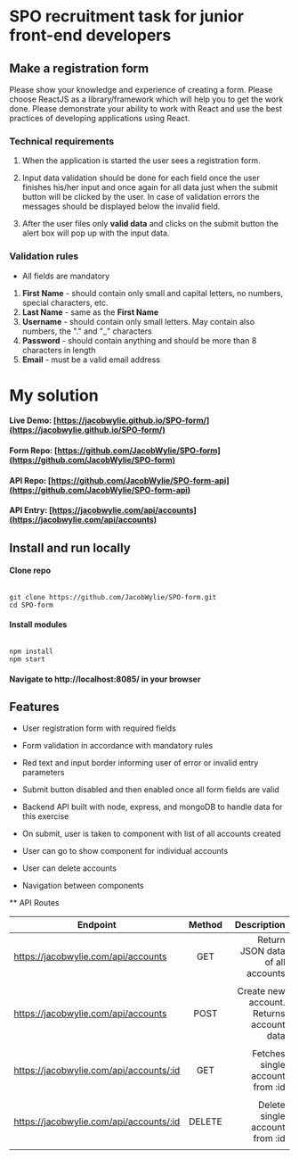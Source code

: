 # SPO recruitment task for junior front-end developers

## Make a registration form

Please show your knowledge and experience of creating a form. Please choose ReactJS as a library/framework which will help you to get the work done.
Please demonstrate your ability to work with React and use the best practices of developing applications using React.


### Technical requirements

1. When the application is started the user sees a registration form.

2. Input data validation should be done for each field once the user finishes his/her input and once again for all data just when the submit button will be clicked by the user. In case of validation errors the messages should be displayed below the invalid field.


3. After the user files only **valid data** and clicks on the submit button the alert box will pop up with the input data.

### Validation rules

* All fields are mandatory

1. **First Name** - should contain only small and capital letters, no numbers, special characters, etc.
1. **Last Name** - same as the **First Name**
1. **Username** - should contain only small letters. May contain also numbers, the "." and "\_" characters
1. **Password** - should contain anything and should be more than 8 characters in length
1. **Email** - must be a valid email address


# My solution

#### Live Demo: [https://jacobwylie.github.io/SPO-form/](https://jacobwylie.github.io/SPO-form/)

#### Form Repo: [https://github.com/JacobWylie/SPO-form](https://github.com/JacobWylie/SPO-form)

#### API Repo: [https://github.com/JacobWylie/SPO-form-api](https://github.com/JacobWylie/SPO-form-api)

#### API Entry: [https://jacobwylie.com/api/accounts](https://jacobwylie.com/api/accounts)


## Install and run locally

#### Clone repo

```

git clone https://github.com/JacobWylie/SPO-form.git
cd SPO-form

```

#### Install modules

```

npm install
npm start

```

#### Navigate to http://localhost:8085/ in your browser


## Features

* User registration form with required fields

* Form validation in accordance with mandatory rules

* Red text and input border informing user of error or invalid entry parameters

* Submit button disabled and then enabled once all form fields are valid

* Backend API built with node, express, and mongoDB to handle data for this exercise

* On submit, user is taken to component with list of all accounts created

* User can go to show component for individual accounts

* User can delete accounts

* Navigation between components


** API Routes

| Endpoint                                  | Method          | Description                              | 
| ---------------------------------------   |:---------------:| ----------------------------------------:|
| https://jacobwylie.com/api/accounts       | GET             | Return JSON data of all accounts         |
|                                           |                 |                                          |
| https://jacobwylie.com/api/accounts       | POST            | Create new account. Returns account data |
|                                           |                 |                                          |
| https://jacobwylie.com/api/accounts/:id   | GET             | Fetches single account from :id          |
|                                           |                 |                                          |
| https://jacobwylie.com/api/accounts/:id   | DELETE          | Delete single account from :id           |
|                                           |                 |                                          |



































